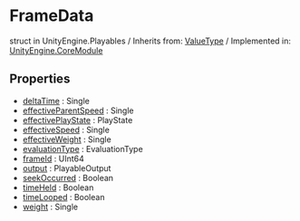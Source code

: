 # FrameData
struct in UnityEngine.Playables
 / Inherits from: <a href="https://docs.unity3d.com/6000.0/Documentation/ScriptReference/ValueType.html">ValueType</a> / Implemented in: <a href="https://docs.unity3d.com/6000.0/Documentation/ScriptReference/UnityEngine.CoreModule.html">UnityEngine.CoreModule</a>

## Properties
- <a href="https://docs.unity3d.com/6000.0/Documentation/ScriptReference/FrameData-deltaTime.html">deltaTime</a> : Single
- <a href="https://docs.unity3d.com/6000.0/Documentation/ScriptReference/FrameData-effectiveParentSpeed.html">effectiveParentSpeed</a> : Single
- <a href="https://docs.unity3d.com/6000.0/Documentation/ScriptReference/FrameData-effectivePlayState.html">effectivePlayState</a> : PlayState
- <a href="https://docs.unity3d.com/6000.0/Documentation/ScriptReference/FrameData-effectiveSpeed.html">effectiveSpeed</a> : Single
- <a href="https://docs.unity3d.com/6000.0/Documentation/ScriptReference/FrameData-effectiveWeight.html">effectiveWeight</a> : Single
- <a href="https://docs.unity3d.com/6000.0/Documentation/ScriptReference/FrameData-evaluationType.html">evaluationType</a> : EvaluationType
- <a href="https://docs.unity3d.com/6000.0/Documentation/ScriptReference/FrameData-frameId.html">frameId</a> : UInt64
- <a href="https://docs.unity3d.com/6000.0/Documentation/ScriptReference/FrameData-output.html">output</a> : PlayableOutput
- <a href="https://docs.unity3d.com/6000.0/Documentation/ScriptReference/FrameData-seekOccurred.html">seekOccurred</a> : Boolean
- <a href="https://docs.unity3d.com/6000.0/Documentation/ScriptReference/FrameData-timeHeld.html">timeHeld</a> : Boolean
- <a href="https://docs.unity3d.com/6000.0/Documentation/ScriptReference/FrameData-timeLooped.html">timeLooped</a> : Boolean
- <a href="https://docs.unity3d.com/6000.0/Documentation/ScriptReference/FrameData-weight.html">weight</a> : Single
